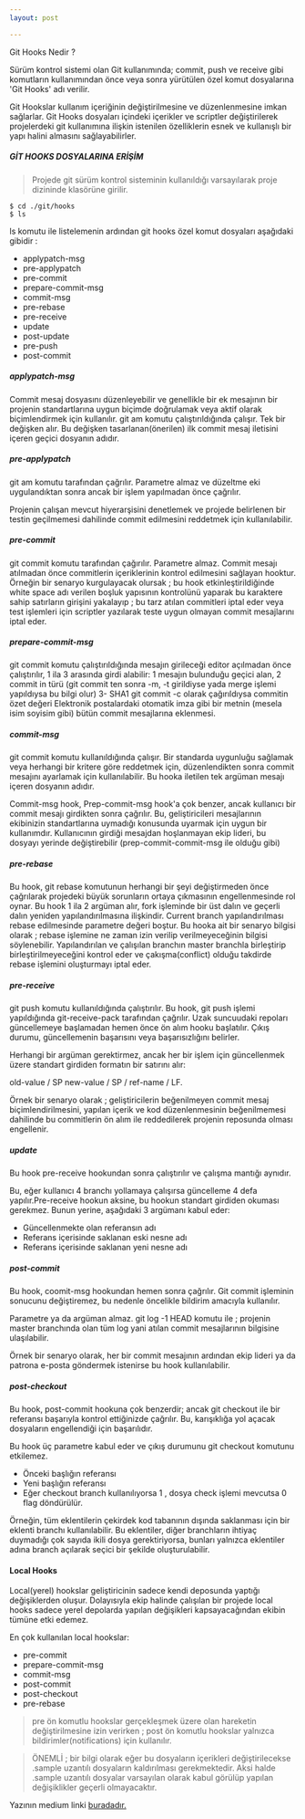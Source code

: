 ```yaml
---
layout: post

---
```





Git Hooks Nedir ? 

Sürüm kontrol sistemi olan Git kullanımında;  commit, push ve receive gibi komutların kullanımından önce veya sonra yürütülen özel komut dosyalarına 'Git Hooks' adı verilir.

Git Hookslar kullanım içeriğinin değiştirilmesine ve düzenlenmesine imkan sağlarlar. Git Hooks dosyaları içindeki içerikler ve scriptler değiştirilerek projelerdeki git kullanımına ilişkin  istenilen özelliklerin esnek ve kullanışlı bir yapı halini almasını sağlayabilirler. 

##### GİT HOOKS DOSYALARINA ERİŞİM
> Projede git sürüm kontrol sisteminin kullanıldığı varsayılarak proje dizininde klasörüne girilir.

```
$ cd ./git/hooks
$ ls
```
ls komutu ile listelemenin ardından git hooks özel komut dosyaları aşağıdaki gibidir :

- applypatch-msg
- pre-applypatch 
- pre-commit
- prepare-commit-msg
- commit-msg
- pre-rebase
- pre-receive
- update
- post-update
- pre-push 
- post-commit

##### applypatch-msg 

Commit mesaj dosyasını düzenleyebilir ve genellikle bir ek mesajının bir projenin standartlarına uygun biçimde doğrulamak veya aktif olarak biçimlendirmek için kullanılır. 
git am komutu çalıştırıldığında çalışır. Tek bir değişken alır. Bu değişken tasarlanan(önerilen) ilk commit mesaj iletisini içeren geçici dosyanın adıdır.


##### pre-applypatch

git am komutu tarafından çağrılır.
Parametre almaz ve düzeltme eki uygulandıktan sonra ancak bir işlem yapılmadan önce çağrılır.

Projenin çalışan mevcut hiyerarşisini denetlemek ve projede belirlenen bir testin geçilmemesi dahilinde commit edilmesini reddetmek için kullanılabilir.

##### pre-commit 

git commit komutu tarafından çağırılır. 
Parametre almaz. Commit mesajı atılmadan önce commitlerin içeriklerinin kontrol edilmesini sağlayan hooktur.
Örneğin bir senaryo kurgulayacak olursak ; bu hook etkinleştirildiğinde white space adı verilen boşluk yapısının kontrolünü yaparak bu karaktere sahip satırların girişini yakalayıp ; bu tarz atılan commitleri iptal eder veya test işlemleri için scriptler yazılarak teste uygun olmayan commit mesajlarını iptal eder.

#####  prepare-commit-msg

git commit komutu çalıştırıldığında mesajın girileceği editor açılmadan önce çalıştırılır, 1 ila 3 arasında girdi alabilir: 1 mesajın bulunduğu geçici alan, 2 commit in türü (git commit ten sonra -m, -t girildiyse yada merge işlemi yapıldıysa bu bilgi olur) 3- SHA1 git commit -c olarak çağırıldıysa commitin özet değeri
Elektronik postalardaki otomatik imza gibi bir metnin (mesela isim soyisim gibi) bütün commit mesajlarına eklenmesi.

##### commit-msg

git commit komutu kullanıldığında çalışır.
Bir standarda uygunluğu sağlamak veya herhangi bir kritere göre reddetmek için, düzenlendikten sonra commit mesajını ayarlamak için kullanılabilir. 
Bu hooka iletilen tek argüman mesajı içeren dosyanın adıdır.

Commit-msg hook, Prep-commit-msg hook'a çok benzer, ancak kullanıcı bir commit mesajı girdikten sonra çağrılır.
Bu, geliştiricileri mesajlarının ekibinizin standartlarına uymadığı konusunda uyarmak için uygun bir kullanımdır. Kullanıcının girdiği mesajdan hoşlanmayan ekip lideri, bu dosyayı yerinde değiştirebilir (prep-commit-commit-msg ile olduğu gibi)

##### pre-rebase

Bu hook, git rebase komutunun herhangi bir şeyi değiştirmeden önce çağrılarak projedeki büyük sorunların ortaya çıkmasının engellenmesinde rol oynar.
Bu hook 1 ila 2 argüman alır, fork işleminde bir üst dalın ve geçerli dalın yeniden yapılandırılmasına ilişkindir. Current branch yapılandırılması rebase edilmesinde parametre değeri boştur.
Bu hooka ait bir senaryo bilgisi olarak ; rebase işlemine ne zaman izin verilip verilmeyeceğinin bilgisi söylenebilir. Yapılandırılan ve çalışılan branchın master branchla birleştirip birleştirilmeyeceğini kontrol eder ve çakışma(conflict) olduğu takdirde rebase işlemini oluşturmayı iptal eder.

#####  pre-receive

git push komutu kullanıldığında çalıştırılır.
Bu hook, git push işlemi yapıldığında git-receive-pack tarafından çağrılır. Uzak suncuudaki repoları güncellemeye başlamadan hemen önce ön alım hooku başlatılır. Çıkış durumu, güncellemenin başarısını veya başarısızlığını belirler.

Herhangi bir argüman gerektirmez, ancak her bir işlem için güncellenmek üzere standart girdiden formatın bir satırını alır:

old-value / SP new-value / SP / ref-name / LF.
  
Örnek bir senaryo olarak ; geliştiricilerin beğenilmeyen commit mesaj biçimlendirilmesini, yapılan içerik ve kod düzenlenmesinin beğenilmemesi dahilinde bu commitlerin ön alım ile reddedilerek projenin reposunda olması engellenir.

##### update 

Bu hook pre-receive hookundan sonra çalıştırılır ve çalışma mantığı aynıdır.

Bu, eğer kullanıcı 4 branchı yollamaya çalışırsa güncelleme 4 defa yapılır.Pre-receive hookun aksine, bu hookun standart girdiden okuması gerekmez. Bunun yerine, aşağıdaki 3 argümanı kabul eder:


- Güncellenmekte olan referansın adı
- Referans içerisinde saklanan eski nesne adı
- Referans içerisinde saklanan yeni nesne adı

##### post-commit

Bu hook, coomit-msg hookundan hemen sonra çağrılır. Git commit işleminin sonucunu değiştiremez, bu nedenle öncelikle bildirim amacıyla kullanılır.

Parametre ya da argüman almaz. 
git log -1 HEAD komutu ile ; projenin master branchında olan tüm log yani atılan commit mesajlarının bilgisine ulaşılabilir.

Örnek bir senaryo olarak, her bir commit mesajının ardından ekip lideri ya da patrona e-posta göndermek istenirse bu hook kullanılabilir.

##### post-checkout

Bu hook, post-commit hookuna çok benzerdir; ancak git checkout ile bir referansı başarıyla kontrol ettiğinizde çağrılır. Bu, karışıklığa yol açacak dosyaların engellendiği için başarılıdır.

Bu hook üç parametre kabul eder ve çıkış durumunu git checkout komutunu etkilemez.

- Önceki başlığın referansı
- Yeni başlığın referansı 
- Eğer checkout branch kullanılıyorsa 1 , dosya check işlemi mevcutsa 0 flag döndürülür.

Örneğin, tüm eklentilerin çekirdek kod tabanının dışında saklanması için bir eklenti branchı kullanılabilir. Bu eklentiler, diğer branchların ihtiyaç duymadığı çok sayıda ikili dosya gerektiriyorsa, bunları yalnızca eklentiler adına branch açılarak seçici bir şekilde oluşturulabilir.



#### Local Hooks

Local(yerel) hookslar geliştiricinin sadece kendi deposunda yaptığı değişiklerden oluşur. Dolayısıyla ekip halinde çalışılan bir projede local hooks sadece yerel depolarda yapılan değişikleri kapsayacağından ekibin tümüne etki edemez.

En çok kullanılan local hookslar:
- pre-commit
- prepare-commit-msg
- commit-msg
- post-commit
- post-checkout
- pre-rebase


> pre ön komutlu hookslar gerçekleşmek üzere olan hareketin değiştirilmesine izin verirken ; post ön komutlu hookslar yalnızca bildirimler(notifications) için kullanılır.

> ÖNEMLİ ; bir bilgi olarak eğer bu dosyaların içerikleri değiştirilecekse .sample uzantılı dosyaların kaldırılması gerekmektedir. Aksi halde .sample uzantılı dosyalar varsayılan olarak kabul görülüp yapılan değişiklikler geçerli olmayacaktır.


Yazının medium linki [buradadır.](https://medium.com/@simgesen/git-hooks-deb4510bc65c)
